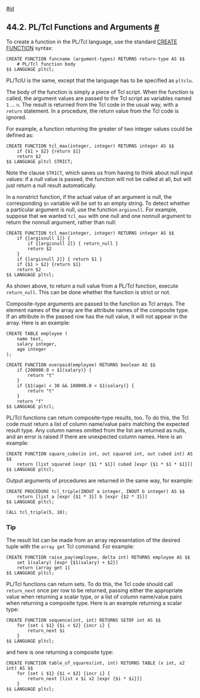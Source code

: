 [#id](#PLTCL-FUNCTIONS)

## 44.2. PL/Tcl Functions and Arguments [#](#PLTCL-FUNCTIONS)

To create a function in the PL/Tcl language, use the standard [CREATE FUNCTION](sql-createfunction) syntax:

```
CREATE FUNCTION funcname (argument-types) RETURNS return-type AS $$
    # PL/Tcl function body
$$ LANGUAGE pltcl;
```

PL/TclU is the same, except that the language has to be specified as `pltclu`.

The body of the function is simply a piece of Tcl script. When the function is called, the argument values are passed to the Tcl script as variables named `1` ... `n`. The result is returned from the Tcl code in the usual way, with a `return` statement. In a procedure, the return value from the Tcl code is ignored.

For example, a function returning the greater of two integer values could be defined as:

```
CREATE FUNCTION tcl_max(integer, integer) RETURNS integer AS $$
    if {$1 > $2} {return $1}
    return $2
$$ LANGUAGE pltcl STRICT;
```

Note the clause `STRICT`, which saves us from having to think about null input values: if a null value is passed, the function will not be called at all, but will just return a null result automatically.

In a nonstrict function, if the actual value of an argument is null, the corresponding `$n` variable will be set to an empty string. To detect whether a particular argument is null, use the function `argisnull`. For example, suppose that we wanted `tcl_max` with one null and one nonnull argument to return the nonnull argument, rather than null:

```
CREATE FUNCTION tcl_max(integer, integer) RETURNS integer AS $$
    if {[argisnull 1]} {
        if {[argisnull 2]} { return_null }
        return $2
    }
    if {[argisnull 2]} { return $1 }
    if {$1 > $2} {return $1}
    return $2
$$ LANGUAGE pltcl;
```

As shown above, to return a null value from a PL/Tcl function, execute `return_null`. This can be done whether the function is strict or not.

Composite-type arguments are passed to the function as Tcl arrays. The element names of the array are the attribute names of the composite type. If an attribute in the passed row has the null value, it will not appear in the array. Here is an example:

```
CREATE TABLE employee (
    name text,
    salary integer,
    age integer
);

CREATE FUNCTION overpaid(employee) RETURNS boolean AS $$
    if {200000.0 < $1(salary)} {
        return "t"
    }
    if {$1(age) < 30 && 100000.0 < $1(salary)} {
        return "t"
    }
    return "f"
$$ LANGUAGE pltcl;
```

PL/Tcl functions can return composite-type results, too. To do this, the Tcl code must return a list of column name/value pairs matching the expected result type. Any column names omitted from the list are returned as nulls, and an error is raised if there are unexpected column names. Here is an example:

```
CREATE FUNCTION square_cube(in int, out squared int, out cubed int) AS $$
    return [list squared [expr {$1 * $1}] cubed [expr {$1 * $1 * $1}]]
$$ LANGUAGE pltcl;
```

Output arguments of procedures are returned in the same way, for example:

```
CREATE PROCEDURE tcl_triple(INOUT a integer, INOUT b integer) AS $$
    return [list a [expr {$1 * 3}] b [expr {$2 * 3}]]
$$ LANGUAGE pltcl;

CALL tcl_triple(5, 10);
```

### Tip

The result list can be made from an array representation of the desired tuple with the `array get` Tcl command. For example:

```
CREATE FUNCTION raise_pay(employee, delta int) RETURNS employee AS $$
    set 1(salary) [expr {$1(salary) + $2}]
    return [array get 1]
$$ LANGUAGE pltcl;
```

PL/Tcl functions can return sets. To do this, the Tcl code should call `return_next` once per row to be returned, passing either the appropriate value when returning a scalar type, or a list of column name/value pairs when returning a composite type. Here is an example returning a scalar type:

```
CREATE FUNCTION sequence(int, int) RETURNS SETOF int AS $$
    for {set i $1} {$i < $2} {incr i} {
        return_next $i
    }
$$ LANGUAGE pltcl;
```

and here is one returning a composite type:

```
CREATE FUNCTION table_of_squares(int, int) RETURNS TABLE (x int, x2 int) AS $$
    for {set i $1} {$i < $2} {incr i} {
        return_next [list x $i x2 [expr {$i * $i}]]
    }
$$ LANGUAGE pltcl;
```
